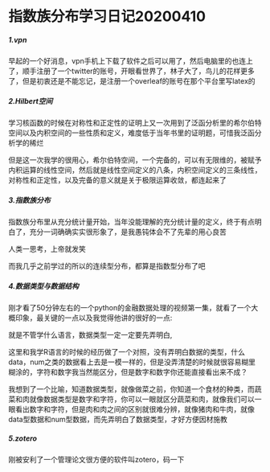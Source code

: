 

# 指数族分布学习日记20200410

##### 1.vpn

早起的一个好消息，vpn手机上下载了软件之后可以用了，然后电脑里的也连上了，顺手注册了一个twitter的账号，开眼看世界了，林子大了，鸟儿的花样更多了，但是初衷还是不能忘记，是注册一个overleaf的账号在那个平台里写latex的

##### 2.Hilbert空间

学习核函数的时候在对称性和正定性的证明上又一次用到了泛函分析里的希尔伯特空间以及内积空间的一些性质和定义，难度低于当年书里的证明题，可惜我泛函分析学的稀烂

但是这一次我学的很用心，希尔伯特空间，一个完备的，可以有无限维的，被赋予内积运算的线性空间，然后就是线性空间定义的八条，内积空间定义的三条线性，对称性和正定性，以及完备的意义就是关于极限运算收敛，都连起来了

##### 3.指数族分布

指数族分布里从充分统计量开始，当年没能理解的充分统计量的定义，终于有点明白了，充分一词确确实实很形象了，是我愚钝体会不了先辈的用心良苦

人类一思考，上帝就发笑

而我几乎之前学过的所以的连续型分布，都算是指数型分布了吧

##### 4.数据类型与数据结构

刚才看了50分钟左右的一个python的金融数据处理的视频第一集，就看了一个大概印象，最关键的一点以及我觉得他讲的很好的一点:

就是不管学什么语言，数据类型一定一定要先弄明白,

这里和我学R语言的时候的经历做了一个对照，没有弄明白数据的类型，什么data，num之类的数据看上去是一模一样的，但是没弄清楚的时候就很容易糊里糊涂的，字符和数字我当然能区分，但是数字和数字你还能直接看出来不成？

我想到了一个比喻，知道数据类型，就像做菜之前，你知道一个食材的种类，而蔬菜和肉就像数据类型是数字和字符，你可以一眼就区分蔬菜和肉，就像我们可以一眼看出数字和字符，但是肉和肉之间的区别就很难分辨，就像猪肉和牛肉，就像data型数据和num型数据，而先弄明白了数据类型，才好方便因材施教

##### 5.zotero

刚被安利了一个管理论文很方便的软件叫zotero，码一下